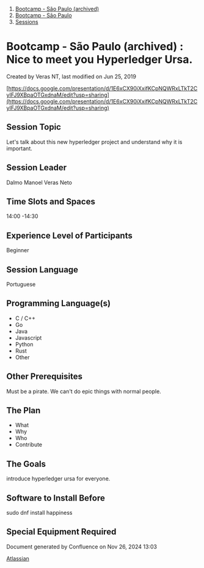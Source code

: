 1. [Bootcamp - São Paulo (archived)](index.html)
2. [Bootcamp - São Paulo](18874376.html)
3. [Sessions](Sessions_18874398.html)

# Bootcamp - São Paulo (archived) : Nice to meet you Hyperledger Ursa.

Created by Veras NT, last modified on Jun 25, 2019

[https://docs.google.com/presentation/d/1E6xCX90iXxifKCpNQWRxLTkT2CyIFJ9XBpaOTGxdnaM/edit?usp=sharing](https://docs.google.com/presentation/d/1E6xCX90iXxifKCpNQWRxLTkT2CyIFJ9XBpaOTGxdnaM/edit?usp=sharing)

## Session Topic

Let's talk about this new hyperledger project and understand why it is important.

## Session Leader

Dalmo Manoel Veras Neto

## Time Slots and Spaces

14:00 -14:30

## Experience Level of Participants

Beginner

## Session Language

Portuguese

## Programming Language(s)

- C / C++
- Go
- Java
- Javascript
- Python
- Rust
- Other

## Other Prerequisites

Must be a pirate. We can't do epic things with normal people.

## The Plan

- What
- Why
- Who
- Contribute

## The Goals

introduce hyperledger ursa for everyone.

## Software to Install Before

sudo dnf install happiness

## Special Equipment Required

Document generated by Confluence on Nov 26, 2024 13:03

[Atlassian](http://www.atlassian.com/)
